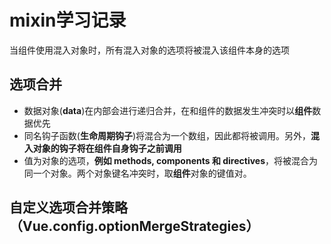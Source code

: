 # mixin学习记录

当组件使用混入对象时，所有混入对象的选项将被混入该组件本身的选项

## 选项合并

* 数据对象(**data**)在内部会进行递归合并，在和组件的数据发生冲突时以**组件**数据优先
* 同名钩子函数(**生命周期钩子**)将混合为一个数组，因此都将被调用。另外，**混入对象的钩子将在组件自身钩子之前调用**
* 值为对象的选项，**例如 methods, components 和 directives**，将被混合为同一个对象。两个对象键名冲突时，取**组件**对象的键值对。

## 自定义选项合并策略（Vue.config.optionMergeStrategies）

